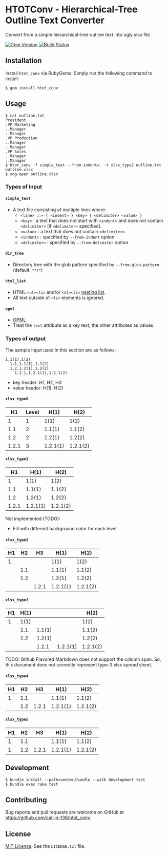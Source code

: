 # HTOTConv - Hierarchical-Tree Outline Text Converter

Convert from a simple hierarchical-tree outline text into ugly xlsx file

[![Gem Version](https://badge.fury.io/rb/htot_conv.svg)](https://badge.fury.io/rb/htot_conv)
[![Build Status](https://travis-ci.org/cat-in-136/htot_conv.svg?branch=master)](https://travis-ci.org/cat-in-136/htot_conv)

## Installation

Install `htot_conv` via RubyGems. Simply run the following command to install:

    $ gem install htot_conv

## Usage

    $ cat outline.txt
    President
    .VP Marketing
    ..Manager
    ..Manager
    .VP Production
    ..Manager
    ..Manager
    .VP Sales
    ..Manager
    ..Manager
    $ htot_conv -f simple_text --from-indent=. -t xlsx_type2 outline.txt outline.xlsx
    $ xdg-open outline.xlsx

### Types of input

#### `simple_text`

 * A text file consisting of multiple lines where:
   * `<line> ::= { <indent> } <key> { <delimiter> <value> }`
   * `<key>` : a text that does not start with `<indent>` and does not contain `<delimiter>` (if `<delimiter>` specified).
   * `<value>` : a text that does not contain `<delimiter>`.
   * `<indent>` : specified by `--from-indent` option
   * `<delimiter>` : specified by `--from-delimiter` option

#### `dir_tree`

 * Directory tree with the glob pattern specified by `--from-glob-pattern` (default: `**/*`)

#### `html_list`

 * HTML `<ul><li>` and/or `<ol><li>` [nesting list](https://www.w3.org/wiki/HTML_lists#Nesting_lists).
 * All text outside of `<li>` elements is ignored.

#### `opml`

 * [OPML](http://dev.opml.org/)
 * Treat the `text` attribute as a key text, the other attributes as values.

### Types of output

The sample input used in this section are as follows:

    1,1(1),1(2)
      1.1,1.1(1),1.1(2)
      1.2,1.2(1),1.2(2)
        1.2.1,1.2.1(1),1.2.1(2)

 * key header: H1, H2, H3
 * value header: H(1), H(2)

#### `xlsx_type0`

| H1    | Level | H(1)     | H(2)     | 
|-------|-------|----------|----------| 
| 1     | 1     | 1(1)     | 1(2)     | 
| 1.1   | 2     | 1.1(1)   | 1.1(2)   | 
| 1.2   | 2     | 1.2(1)   | 1.2(2)   | 
| 1.2.1 | 3     | 1.2.1(1) | 1.2.1(2) | 

#### `xlsx_type1`

| H1    | H(1)     | H(2)     | 
|-------|----------|----------| 
| 1     | 1(1)     | 1(2)     | 
| 1.1   | 1.1(1)   | 1.1(2)   | 
| 1.2   | 1.2(1)   | 1.2(2)   | 
| 1.2.1 | 1.2.1(1) | 1.2.1(2) | 

Not implemented (TODO):

 * Fill with different background color for each level.

#### `xlsx_type2`

| H1 | H2  | H3    | H(1)     | H(2)     | 
|----|-----|-------|----------|----------| 
| 1  |     |       | 1(1)     | 1(2)     | 
|    | 1.1 |       | 1.1(1)   | 1.1(2)   | 
|    | 1.2 |       | 1.2(1)   | 1.2(2)   | 
|    |     | 1.2.1 | 1.2.1(1) | 1.2.1(2) | 

#### `xlsx_type3`

| H1 | H(1) |        |          | H(2)     | 
|----|------|--------|----------|----------| 
| 1  | 1(1) |        |          | 1(2)     | 
|    | 1.1  | 1.1(1) |          | 1.1(2)   | 
|    | 1.2  | 1.2(1) |          | 1.2(2)   | 
|    |      | 1.2.1  | 1.2.1(1) | 1.2.1(2) | 

TODO: Github Flavored Markdown does not support the column span.
So, this document does not correctly represent type-3 xlsx spread sheet.

#### `xlsx_type4`

| H1 | H2  | H3    | H(1)     | H(2)     | 
|----|-----|-------|----------|----------| 
| 1  | 1.1 |       | 1.1(1)   | 1.1(2)   | 
|    | 1.2 | 1.2.1 | 1.2.1(1) | 1.2.1(2) | 

#### `xlsx_type5`

| H1 | H2  | H3    | H(1)     | H(2)     | 
|----|-----|-------|----------|----------| 
| 1  | 1.1 |       | 1.1(1)   | 1.1(2)   | 
| 1  | 1.2 | 1.2.1 | 1.2.1(1) | 1.2.1(2) | 

## Development

    $ bundle install --path=vendor/bundle --with development test
    $ bundle exec rake test

## Contributing

Bug reports and pull requests are welcome on GitHub at <https://github.com/cat-in-136/htot_conv>.


## License

[MIT License](http://opensource.org/licenses/MIT).
See the `LICENSE.txt` file.

